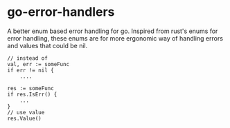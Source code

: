 # go-error-handlers
A better enum based error handling for go. Inspired from rust's enums for error handling, these enums are for more ergonomic way of handling errors and values that could be nil.

```
// instead of 
val, err := someFunc
if err != nil {
	....

res := someFunc
if res.IsErr() {
	...
}
// use value
res.Value()
```
